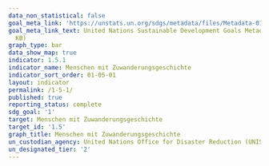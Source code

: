 ```yaml
---
data_non_statistical: false
goal_meta_link: 'https://unstats.un.org/sdgs/metadata/files/Metadata-01-05-01.pdf '
goal_meta_link_text: United Nations Sustainable Development Goals Metadata (PDF 224
  KB)
graph_type: bar
data_show_map: true
indicator: 1.5.1
indicator_name: Menschen mit Zuwanderungsgeschichte
indicator_sort_order: 01-05-01
layout: indicator
permalink: /1-5-1/
published: true
reporting_status: complete
sdg_goal: '1'
target: Menschen mit Zuwanderungsgeschichte
target_id: '1.5'
graph_title: Menschen mit Zuwanderungsgeschichte
un_custodian_agency: United Nations Office for Disaster Reduction (UNISDR)
un_designated_tier: '2'
---
```

